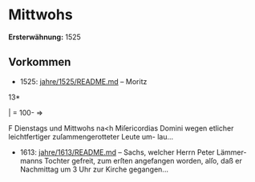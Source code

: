 # Mittwohs

**Ersterwähnung:** 1525

## Vorkommen
- 1525: [jahre/1525/README.md](../jahre/1525/README.md) – Moritz

13*


| = 100- =>

F Dienstags und Mittwohs na<h Miſericordias Domini
wegen etlicher leichtfertiger zuſammengerotteter Leute um-
lau...
- 1613: [jahre/1613/README.md](../jahre/1613/README.md) – Sachs, welcher Herrn Peter Lämmer-
manns Tochter gefreit, zum erſten angefangen worden,
alſo, daß er Nachmittag um 3 Uhr zur Kirche gegangen...
